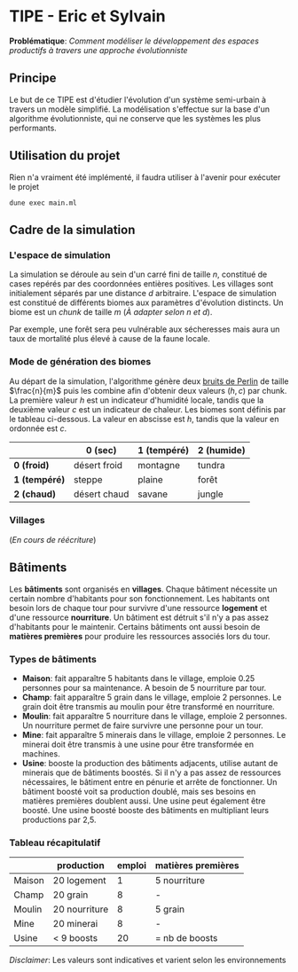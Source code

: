 # TIPE - Eric et Sylvain

**Problématique**: *Comment modéliser le développement des espaces productifs à travers une approche évolutionniste*

## Principe

Le but de ce TIPE est d'étudier l'évolution d'un système semi-urbain à travers un modèle simplifié. La modélisation s'effectue sur la base d'un algorithme évolutionniste, qui ne conserve que les systèmes les plus performants.

## Utilisation du projet

Rien n'a vraiment été implémenté, il faudra utiliser à l'avenir pour exécuter le projet
```
dune exec main.ml
```


## Cadre de la simulation

### L'espace de simulation

La simulation se déroule au sein d'un carré fini de taille $n$, constitué de cases repérés par des coordonnées entières positives. Les villages sont initialement séparés par une distance $d$ arbitraire. L'espace de simulation est constitué de différents biomes aux paramètres d'évolution distincts. Un biome est un *chunk* de taille $m$ (*À adapter selon* $n$ *et* $d$).

Par exemple, une forêt sera peu vulnérable aux sécheresses mais aura un taux de mortalité plus élevé à cause de la faune locale.

### Mode de génération des biomes

Au départ de la simulation, l'algorithme génère deux [bruits de Perlin](https://fr.wikipedia.org/wiki/Bruit_de_Perlin) de taille $\frac{n}{m}$ puis les combine afin d'obtenir deux valeurs $(h, c)$ par chunk. La première valeur $h$ est un indicateur d'humidité locale, tandis que la deuxième valeur $c$ est un indicateur de chaleur. Les biomes sont définis par le tableau ci-dessous. La valeur en abscisse est $h$, tandis que la valeur en ordonnée est $c$.

|                 | **0 (sec)**  | **1 (tempéré)** | **2 (humide)** |
|-----------------|--------------|-----------------|----------------|
| **0 (froid)**   | désert froid | montagne        | tundra         |
| **1 (tempéré)** | steppe       | plaine          | forêt          |
| **2 (chaud)**   | désert chaud | savane          | jungle         |

### Villages

(*En cours de réécriture*)

## Bâtiments

Les **bâtiments** sont organisés en **villages**. Chaque bâtiment nécessite un certain nombre d'habitants pour son fonctionnement. Les habitants ont besoin lors de chaque tour pour survivre d'une ressource **logement** et d'une ressource **nourriture**. Un bâtiment est détruit s'il n'y a pas assez d'habitants pour le maintenir. Certains bâtiments ont aussi besoin de **matières premières** pour produire les ressources associés lors du tour.

### Types de bâtiments

- **Maison**: fait apparaître 5 habitants dans le village, emploie 0.25 personnes pour sa maintenance. A besoin de 5 nourriture par tour.
- **Champ**: fait apparaître 5 grain dans le village, emploie 2 personnes. Le grain doit être transmis au moulin pour être transformé en nourriture.
- **Moulin**: fait apparaître 5 nourriture dans le village, emploie 2 personnes. Un nourriture permet de faire survivre une personne pour un tour.
- **Mine**: fait apparaître 5 minerais dans le village, emploie 2 personnes. Le minerai doit être transmis à une usine pour être transformée en machines.
- **Usine**: booste la production des bâtiments adjacents, utilise autant de minerais que de bâtiments boostés. Si il n'y a pas assez de ressources nécessaires, le bâtiment entre en pénurie et arrête de fonctionner. Un bâtiment boosté voit sa production doublé, mais ses besoins en matières premières doublent aussi. Une usine peut également être boosté. Une usine boosté booste des bâtiments en multipliant leurs productions par 2,5.

### Tableau récapitulatif

|        |  production    |  emploi  | matières premières |
|--------|----------------|----------|--------------------|
| Maison | 20 logement    |   1      |  5 nourriture      |
| Champ  | 20 grain       |   8      |  -                 |
| Moulin | 20 nourriture  |   8      |  5 grain           |
| Mine   | 20 minerai     |   8      |  -                 |
| Usine  | < 9 boosts     |   20     |  = nb de boosts    |

*Disclaimer*: Les valeurs sont indicatives et varient selon les environnements

